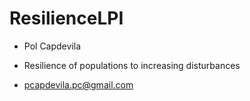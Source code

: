 # ResilienceLPI

- Pol Capdevila 

- Resilience of populations to increasing disturbances

- pcapdevila.pc@gmail.com
